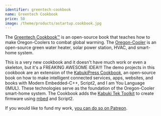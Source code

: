```yaml
---
identifier: greentech-cookbook
name: Greentech Cookbook
price: 50
image: /theme/products/astartup.cookbook.jpg
---
```


The [Greentech Cookbook™](https://github.com/oregon-cooler/greentech.cookbook) is an open-source book that teaches how to make Oregon-Coolers to combat global warming. The [Oregon-Cooler](oregoncooler.org) is an open-source green water heater, solar power station, HVAC, and smart-home system.

This is a very new cookbook and it doesn't have much work or even a skeleton, but it's a FREAKING AWESOME IDEA!!! The demo projects in this cookbook are an extension of the [KabukiPress Cookbook](kabukipress-cookbook), an open-source book on how to make intelligent connected services, apps, websites, and books with Modern Embedded-C++, Script2, and I am You Language (IMUL). These technologies serve as the foundation of the Oregon-Cooler smart-home system. The Cookbook adds the [Kabuki Tek Toolkit](github.com/kabuki-starship/kabuki.toolkit.tek) to create firmware using [mbed](mbed.com) and Script2.

If you would like to fund my work, [you can do so on Patreon](patreon.com/astartup).
